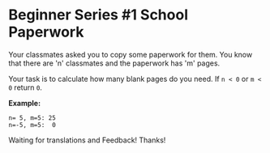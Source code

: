 # Beginner Series #1 School Paperwork

Your classmates asked you to copy some paperwork for them. You know that there are 'n' classmates and the paperwork has 'm' pages.

Your task is to calculate how many blank pages do you need. If ```n < 0``` or ```m < 0``` return ```0```.

**Example:**
```
n= 5, m=5: 25
n=-5, m=5:  0
```
Waiting for translations and Feedback! Thanks!
